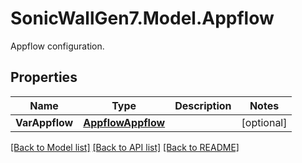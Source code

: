 # SonicWallGen7.Model.Appflow
Appflow configuration.

## Properties

Name | Type | Description | Notes
------------ | ------------- | ------------- | -------------
**VarAppflow** | [**AppflowAppflow**](AppflowAppflow.md) |  | [optional] 

[[Back to Model list]](../README.md#documentation-for-models) [[Back to API list]](../README.md#documentation-for-api-endpoints) [[Back to README]](../README.md)

